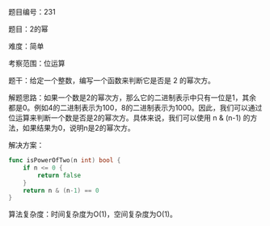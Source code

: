 题目编号：231

题目：2的幂

难度：简单

考察范围：位运算

题干：给定一个整数，编写一个函数来判断它是否是 2 的幂次方。

解题思路：如果一个数是2的幂次方，那么它的二进制表示中只有一位是1，其余都是0。例如4的二进制表示为100，8的二进制表示为1000。因此，我们可以通过位运算来判断一个数是否是2的幂次方。具体来说，我们可以使用 n & (n-1) 的方法，如果结果为0，说明n是2的幂次方。

解决方案：

```go
func isPowerOfTwo(n int) bool {
    if n <= 0 {
        return false
    }
    return n & (n-1) == 0
}
```

算法复杂度：时间复杂度为O(1)，空间复杂度为O(1)。